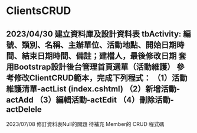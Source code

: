 # ClientsCRUD
2023/04/30
建立資料庫及設計資料表 tbActivity: 編號、類別、名稱、主辦單位、活動地點、開始日期時間、結束日期時間、備註；建檔人，最後修改日期
套用Bootstrap設計後台管理首頁選單（活動維護）
參考修改ClientCRUD範本，完成下列程式： 
（1）活動維護清單-actList (index.cshtml) 
（2）新增活動-actAdd 
（3）編輯活動-actEdit 
（4）刪除活動-actDelele
--
2023/07/08 修訂資料表Null的問題
待補充 Member的 CRUD 程式碼
